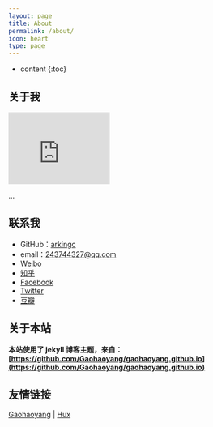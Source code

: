 ```yaml
---
layout: page
title: About
permalink: /about/
icon: heart
type: page
---
```


* content
{:toc}




## 关于我

<iframe src="https://githubbadge.appspot.com/gaohaoyang?s=1" style="border: 0;height: 142px;width: 200px;overflow: hidden;" frameBorder="0"></iframe>

...


## 联系我

* GitHub：[arkingc](https://github.com/arkingc)
* email：243744327@qq.com
* [Weibo](http://weibo.com/2873651382/profile?rightmod=1&wvr=6&mod=personinfo&is_all=1)
* [知乎]()
* [Facebook]()
* [Twitter]()
* [豆瓣]()

## 关于本站

**本站使用了 jekyll 博客主题，来自：[https://github.com/Gaohaoyang/gaohaoyang.github.io](https://github.com/Gaohaoyang/gaohaoyang.github.io)**

## 友情链接

[Gaohaoyang](https://gaohaoyang.github.io) \| [Hux](http://huangxuan.me) 
